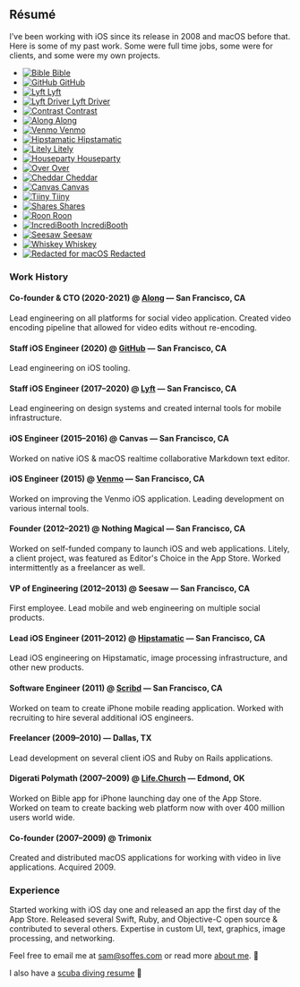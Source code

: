 ## Résumé

I’ve been working with iOS since its release in 2008 and macOS before that. Here is some of my past work. Some were full time jobs, some were for clients, and some were my own projects.

<ul class="apps">
  <li>
    <a href="https://itunes.apple.com/app/bible/id282935706?mt=8&uo=4&at=1l3vmtU" rel="external nofollow">
      <img src="/assets/resume/bible.jpg" alt="Bible">
      <span>Bible</span>
    </a>
  </li>
  <li>
    <a href="https://github.com/mobile" rel="external nofollow">
      <img src="/assets/resume/github.png" alt="GitHub">
      <span>GitHub</span>
    </a>
  </li>
  <li>
    <a href="https://lyft.com/" rel="external nofollow">
      <img src="/assets/resume/lyft.png" alt="Lyft">
      <span>Lyft</span>
    </a>
  </li>
  <li>
    <a href="https://lyft.com/driver" rel="external nofollow">
      <img src="/assets/resume/driver.png" alt="Lyft Driver">
      <span>Lyft Driver</span>
    </a>
  </li>
  <li class="mac">
    <a href="https://usecontrast.com" rel="external nofollow">
      <img src="/assets/resume/contrast.svg" alt="Contrast">
      <span>Contrast</span>
    </a>
  </li>
  <li>
    <a href="https://along.video" rel="external nofollow">
      <img src="/assets/resume/along.svg" alt="Along">
      <span>Along</span>
    </a>
  </li>
  <li>
    <a href="https://venmo.com/" rel="external nofollow">
      <img src="/assets/resume/venmo.jpg" alt="Venmo">
      <span>Venmo</span>
    </a>
  </li>
  <li>
    <a href="https://itunes.apple.com/app/hipstamatic/id342115564?mt=8&uo=4&at=1l3vmtU" rel="external nofollow">
      <img src="/assets/resume/hipstamatic.jpg" alt="Hipstamatic">
      <span>Hipstamatic</span>
    </a>
  </li>
  <li>
    <a href="https://itunes.apple.com/app/litely/id850707754?mt=8&amp;uo=4&amp;at=1l3vmtU" rel="external nofollow">
      <img src="/assets/resume/litely.jpg" alt="Litely">
      <span>Litely</span>
    </a>
  </li>
  <li>
    <a href="https://joinhouse.party" rel="external nofollow">
      <img src="/assets/resume/houseparty.svg" alt="Houseparty">
      <span>Houseparty</span>
    </a>
  </li>
  <li>
    <a href="https://itunes.apple.com/app/over/id535811906?mt=8&amp;uo=4&amp;at=1l3vmtU" rel="external nofollow">
      <img src="/assets/resume/over.jpg" alt="Over">
      <span>Over</span>
    </a>
  </li>
  <li>
    <a href="https://soffes.blog/parting-ways-with-cheddar" rel="external">
      <img src="/assets/resume/cheddar.jpg" alt="Cheddar">
      <span>Cheddar</span>
    </a>
  </li>
  <li>
    <a href="https://github.com/usecanvas/ios-v1" rel="external nofollow">
      <img src="/assets/resume/canvas.svg" alt="Canvas">
      <span>Canvas</span>
    </a>
  </li>
  <li>
    <a href="https://medium.com/@kevinrose/we-re-shutting-down-tiiny-14254524f9b6" rel="external nofollow">
      <img src="/assets/resume/tiiny.svg" alt="Tiiny">
      <span>Tiiny</span>
    </a>
  </li>
  <li>
    <a href="https://soffes.blog/shares-2" rel="external">
      <img src="/assets/resume/shares.svg" alt="Shares">
      <span>Shares</span>
    </a>
  </li>
  <li>
    <a href="https://blog.ghost.org/roon" rel="external nofollow">
      <img src="/assets/resume/roon.jpg" alt="Roon">
      <span>Roon</span>
    </a>
  </li>
  <li>
    <a href="https://itunes.apple.com/app/incredibooth/id378754705?mt=8&amp;uo=4&amp;at=1l3vmtU" rel="external nofollow">
      <img src="/assets/resume/incredibooth.jpg" alt="IncrediBooth">
      <span>IncrediBooth</span>
    </a>
  </li>
  <li>
    <a href="https://soffes.blog/onward" rel="external">
      <img src="/assets/resume/seesaw.jpg" alt="Seesaw">
      <span>Seesaw</span>
    </a>
  </li>
  <li class="mac">
    <a href="http://usewhiskey.com" rel="external nofollow">
      <img src="/assets/resume/whiskey.png" alt="Whiskey">
      <span>Whiskey</span>
    </a>
  </li>
  <li class="mac">
    <a href="https://useredacted.com" rel="external nofollow">
      <img src="/assets/resume/redacted-mac.svg" alt="Redacted for macOS">
      <span>Redacted</span>
    </a>
  </li>
</ul>

### Work History

#### Co-founder & CTO (2020-2021) @ [Along](https://along.video) — San Francisco, CA

Lead engineering on all platforms for social video application. Created video encoding pipeline that allowed for video edits without re-encoding.

#### Staff iOS Engineer (2020) @ [GitHub](https://github.com) — San Francisco, CA

Lead engineering on iOS tooling.

#### Staff iOS Engineer (2017–2020) @ [Lyft](https://lyft.com) — San Francisco, CA

Lead engineering on design systems and created internal tools for mobile infrastructure.

#### iOS Engineer (2015–2016) @ Canvas — San Francisco, CA

Worked on native iOS & macOS realtime collaborative Markdown text editor.

#### iOS Engineer (2015) @ [Venmo](https://venmo.com) — San Francisco, CA

Worked on improving the Venmo iOS application. Leading development on various internal tools.

#### Founder (2012–2021) @ Nothing Magical — San Francisco, CA

Worked on self-funded company to launch iOS and web applications.  Litely, a client project, was featured as Editor's Choice in the App Store. Worked intermittently as a freelancer as well.

#### VP of Engineering (2012–2013) @ Seesaw — San Francisco, CA

First employee. Lead mobile and web engineering on multiple social products.

#### Lead iOS Engineer (2011–2012) @ [Hipstamatic](https://hipstamatic.com) — San Francisco, CA

Lead iOS engineering on Hipstamatic, image processing infrastructure, and other new products.

#### Software Engineer (2011) @ [Scribd](https://scribd.com) — San Francisco, CA

Worked on team to create iPhone mobile reading application. Worked with recruiting to hire several additional iOS engineers.

#### Freelancer (2009–2010) — Dallas, TX

Lead development on several client iOS and Ruby on Rails applications.

#### Digerati Polymath (2007–2009) @ [Life.Church](https://life.church) — Edmond, OK

Worked on Bible app for iPhone launching day one of the App Store. Worked on team to create backing web platform now with over 400 million users world wide.

#### Co-founder (2007–2009) @ Trimonix

Created and distributed macOS applications for working with video in live applications. Acquired 2009.

### Experience

Started working with iOS day one and released an app the first day of the App Store. Released several Swift, Ruby, and Objective-C open source & contributed to several others. Expertise in custom UI, text, graphics, image processing, and networking.

Feel free to email me at [sam@soffes.com](mailto:sam@soffes.com) or read more [about me](/about). 👋

I also have a [scuba diving resume](/resume/scuba) 🤿
